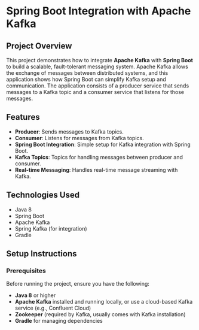 # Spring Boot Integration with Apache Kafka

## Project Overview
This project demonstrates how to integrate **Apache Kafka** with **Spring Boot** to build a scalable, fault-tolerant messaging system. Apache Kafka allows the exchange of messages between distributed systems, and this application shows how Spring Boot can simplify Kafka setup and communication. The application consists of a producer service that sends messages to a Kafka topic and a consumer service that listens for those messages.

## Features
- **Producer**: Sends messages to Kafka topics.
- **Consumer**: Listens for messages from Kafka topics.
- **Spring Boot Integration**: Simple setup for Kafka integration with Spring Boot.
- **Kafka Topics**: Topics for handling messages between producer and consumer.
- **Real-time Messaging**: Handles real-time message streaming with Kafka.

## Technologies Used
- Java 8
- Spring Boot
- Apache Kafka
- Spring Kafka (for integration)
- Gradle

## Setup Instructions

### Prerequisites
Before running the project, ensure you have the following:
- **Java 8** or higher
- **Apache Kafka** installed and running locally, or use a cloud-based Kafka service (e.g., Confluent Cloud)
- **Zookeeper** (required by Kafka, usually comes with Kafka installation)
- **Gradle** for managing dependencies


